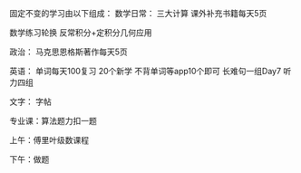固定不变的学习由以下组成：
数学日常：
三大计算
课外补充书籍每天5页

数学练习轮换 反常积分+定积分几何应用

政治：
马克思恩格斯著作每天5页

英语：
	单词每天100复习
	20个新学
	不背单词等app10个即可
	长难句一组Day7
	听力四组

文字：
	字帖

专业课：算法题力扣一题



上午：傅里叶级数课程

下午：做题